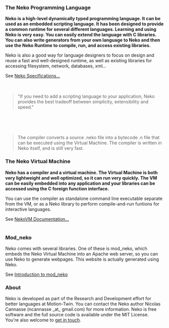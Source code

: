 <div class="row">
	<div class="col-4">
		<h3>The Neko Programming Language</h3>
		<strong>
			Neko is a high-level dynamically typed programming language. It can be used as an embedded scripting language. It has been designed to provide a common runtime for several different languages. Learning and using Neko is very easy. You can easily extend the language with C libraries. You can also write generators from your own language to Neko and then use the Neko Runtime to compile, run, and access existing libraries.
			</strong><p>
			Neko is also a good way for language designers to focus on design and reuse a fast and well-designed runtime, as well as existing libraries for accessing filesystem, network, databases, xml...
	 </p>
		See <a href="/specs/syntax/">Neko Specifications...</a>
	</div>
	<div class="col-2">
		<br/>
		<br/>
		<blockquote class="big">
			&quot;If you need to add a scripting language to your application, Neko provides the best tradeoff between simplicity, extensibility and speed.&quot;
		</blockquote>
	</div>
	<br clear="all"/>
</div>

<div class="row">
	<div class="col-2">
		<br/>
		<br/>
		<blockquote class="big">
			The compiler converts a source .neko file into a bytecode .n file that can be executed using the Virtual Machine. The compiler is written in Neko itself, and is still very fast.
		</blockquote>
	</div>
	<div class="col-4">
		<h3>The Neko Virtual Machine</h3>
		<strong>
			Neko has a compiler and a virtual machine. The Virtual Machine is both very lightweight and well optimized, so it can run very quickly. The VM can be easily embedded into any application and your libraries can be accessed using the C foreign function interface.
			</strong><p>You can use the compiler as standalone command line executable separate from the VM, or as a Neko library to perform compile-and-run funtions for interactive languages.
		</p>
		See <a href="/doc/vm/">NekoVM Documentation...</a>
	</div>
	<br clear="all"/>
</div>

<div class="row">
	<div class="col-3">
	<h3>Mod_neko</h3>
		<p>
			Neko comes with several libraries. One of these is mod_neko, which embeds the Neko Virtual Machine into an Apache web server, so you can use Neko to generate webpages. This website is actually generated using Neko.
		</p>
		See <a href="/doc/mod_neko/">Introduction to mod_neko</a>
	</div>
	<div class="col-3">
		<h3>About</h3>
		<p>Neko is developed as part of the Research and Development effort for better languages at Motion-Twin. You can contact the Neko author Nicolas Cannasse (ncannasse _at_ gmail.com) for more information. Neko is free software and the full source code is available under the MIT License. <br/>You're also welcome to <a href="/ml/">get in touch</a>.</p>
	</div>
	<br clear="all"/>
</div>
